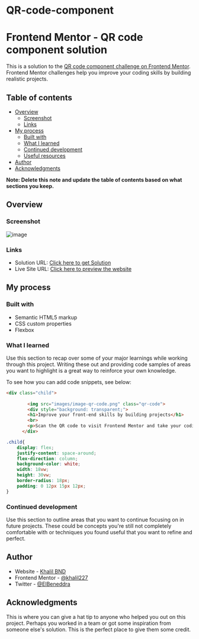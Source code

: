 # QR-code-component
# Frontend Mentor - QR code component solution

This is a solution to the [QR code component challenge on Frontend Mentor](https://www.frontendmentor.io/challenges/qr-code-component-iux_sIO_H). Frontend Mentor challenges help you improve your coding skills by building realistic projects. 

## Table of contents

- [Overview](#overview)
  - [Screenshot](#screenshot)
  - [Links](#links)
- [My process](#my-process)
  - [Built with](#built-with)
  - [What I learned](#what-i-learned)
  - [Continued development](#continued-development)
  - [Useful resources](#useful-resources)
- [Author](#author)
- [Acknowledgments](#acknowledgments)

**Note: Delete this note and update the table of contents based on what sections you keep.**

## Overview

### Screenshot

![image](https://user-images.githubusercontent.com/64180671/151044934-b6e8d98e-1f47-4a38-9b9c-af73a9581c35.png)


### Links

- Solution URL: [Click here to get Solution](https://www.frontendmentor.io/challenges/qr-code-component-iux_sIO_H/hub/qr-code-components-sx5kXKPaq)
- Live Site URL: [Click here to preview the website](https://khalil227.github.io/QR-code-components/)

## My process

### Built with

- Semantic HTML5 markup
- CSS custom properties
- Flexbox



### What I learned

Use this section to recap over some of your major learnings while working through this project. Writing these out and providing code samples of areas you want to highlight is a great way to reinforce your own knowledge.

To see how you can add code snippets, see below:

```html
<div class="child">
      
        <img src="images/image-qr-code.png" class="qr-code">
        <div style="background: transparent;">
        <h1>Improve your front-end skills by building projects</h1>
        <br>
        <p>Scan the QR code to visit Frontend Mentor and take your coding skills to the next level</p>
      </div>
```
```css
.child{
    display: flex;
    justify-content: space-around;
    flex-direction: column;
    background-color: white;
    width: 18vw;
    height: 30vw;
    border-radius: 18px;
    padding: 0 12px 15px 12px;
}
```




### Continued development

Use this section to outline areas that you want to continue focusing on in future projects. These could be concepts you're still not completely comfortable with or techniques you found useful that you want to refine and perfect.




## Author

- Website - [Khalil BND](https://github.com/khalil227)
- Frontend Mentor - [@khalil227](https://www.frontendmentor.io/profile/khalil227)
- Twitter - [@ElBeneddra](https://www.twitter.com/ElBeneddra)


## Acknowledgments

This is where you can give a hat tip to anyone who helped you out on this project. Perhaps you worked in a team or got some inspiration from someone else's solution. This is the perfect place to give them some credit.

